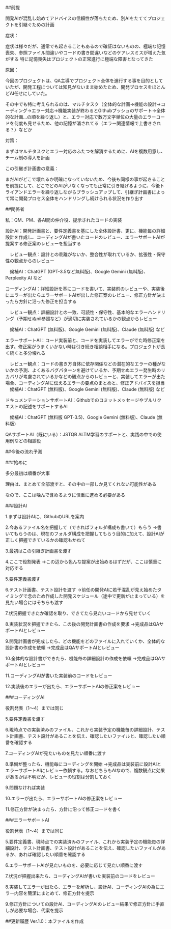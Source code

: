 \##前提  

開発AIが混乱し始めてアドバイスの信頼性が落ちたため、別AIをたててプロジェクトを引継ぐための計画



症状：  

症状は様々だが、通常でも起きることもあるので確証はないものの、極端な記憶喪失、参照ファイル間違いやコードの書き間違いなどのケアレスミスが増えた気がする 特に記憶喪失はプロジェクトの正常進行に極端な障害となってきた



原因：  

今回のプロジェクトは、QA主導でプロジェクト全体を進行する事を目的としていたが、開発工程については知見がないまま始めたため、開発プロセスをほとんどAI任せにしていた。  

その中でも特に考えられるのは、マルチタスク（全体的な計画→機能の設計→コーディング→エラー対応→機能実装が終わるとGithubプッシュのサポート→全体的な計画…の順を繰り返し）と、エラー対応で数万文字単位の大量のエラーコードを何度も見せるため、他の記憶が消されてる（エラー関連情報で上書きされる？）などか



対策：  

まずはマルチタスクとエラー対応のふたつを解消するために、AIを複数用意し、チーム制の導入を計画



この引継ぎ計画書の意義：  

まだAIがどこで壊れるか明確になっていないため、今後も同様の事が起きることを前提にして、どこでどのAIがいなくなっても正常に引き継げるように、今後トライアンドエラーを繰り返しながらブラッシュアップして、引継ぎ計画書によって常に開発プロセス全体をハンドリングし続けられる状況を作り出す



\##関係者

私：QM、PM、各AI間の仲介役、提示されたコードの実装

設計AI：開発計画書と、要件定義書を基にした全体設計書、更に、機能毎の詳細設計を作成し、コーディングAIが書いたコードのレビュー、エラーサポートAIが提案する修正案のレビューを担当する  

　レビュー観点：設計との乖離がないか、整合性が取れているか、拡張性・保守性の観点からのレビュー  

　候補AI：ChatGPT (GPT-3.5など無料版)、Google Gemini (無料版)、Perplexity AI など

コーディングAI：詳細設計を基にコードを書いて、実装前のレビューや、実装後にエラーが出たらエラーサポートAIが出した修正案のレビュー、修正方針が決まったら方針に沿った修正を担当する  

　レビュー観点：詳細設計との一致、可読性・保守性、基本的なエラーハンドリング（予期せぬnil参照など）が適切に実装されているかの観点からレビュー  

　候補AI：ChatGPT (無料版)、Google Gemini (無料版)、Claude (無料版) など

エラーサポートAI：コード実装前と、コードを実装してエラーがでた時修正案を出す。修正案がうまくいかない時は引き続き相談相手になる。プロジェクトが長く続くと多分壊れる  

　レビュー観点：コードの書き方自体に依存関係などの潜在的なエラーの種がないかの予測、よくあるバグパターンを避けているか、予期せぬエラー発生時のリカバリが考慮されているかなどの観点からのレビューと、実装してエラーが出た場合、コーディングAIに伝えるエラーの要点のまとめと、修正アドバイスを担当  　候補AI：ChatGPT (無料版)、Google Gemini (無料版)、Claude (無料版) など

ドキュメンテーションサポートAI：Githubでのコミットメッセージやプルリクエストの記述をサポートするAI  

　候補AI：ChatGPT (無料版 GPT-3.5)、Google Gemini (無料版)、Claude (無料版)

QAサポートAI（既にいる）：JSTQB ALTM学習のサポートと、実践の中での使用例などの相談役



\##今後の流れ予測 

\###始めに 

多分最初は順番が大事  

理由は、まとめて全部渡すと、その中の一部しか見てくれない可能性がある  

なので、ここは噛んで含めるように慎重に進める必要がある



\###設計AI 

1.まずは設計AIに、GithubのURLを案内  

2.今あるファイル名を把握して（できればフォルダ構成も書いて）もらう →書いてもらうのは、現在のフォルダ構成を把握してもらう目的に加えて、設計AIが正しく把握できているかの確認もかねて  

3.最初はこの引継ぎ計画書を渡す  

4.ここで役割発表 →この辺から色んな提案が出始めるはずだが、ここは慎重に対応する  

5.要件定義書渡す  

6.テスト計画書、テスト設計を渡す →前任の開発AIに若干混乱が見え始めたタイミングで念のため作成した開発スケジュール（途中で更新が止まっている）を見たい場合にはそちらも渡す  

7.状況把握できたか確認を取り、できてたら見たいコードから見せていく  

8.実装状況を把握できたら、この後の開発計画書の作成を要求 →完成品はQAサポートAIとレビュー  

9.開発計画書が完成したら、どの機能をどのファイルに入れていくか、全体的な設計書の作成を依頼 →完成品はQAサポートAIとレビュー  

10.全体的な設計書ができたら、機能毎の詳細設計の作成を依頼 →完成品はQAサポートAIとレビュー  

11.コーディングAIが書いた実装前のコードをレビュー  

12.実装後のエラーが出たら、エラーサポートAIの修正案をレビュー



\###コーディングAI 

役割発表（1～4）までは同じ  

5.要件定義書を渡す  

6.現時点での実装済みのファイル、これから実装予定の機能毎の詳細設計、テスト計画書、テスト設計があることを伝え、確認したいファイルと、確認したい順番を確認する  

7.コーディングAIが見たいものを見たい順番に渡す  

8.準備が整ったら、機能毎にコーディングを開始 →完成品は実装前に設計AIとエラーサポートAIにレビュー依頼する。なおどちらもAIなので、複数観点に効果があるかは不明だが、レビューの役割は分割しておく  

9.問題なければ実装  

10.エラーが出たら、エラーサポートAIの修正案をレビュー  

11.修正方針が決まったら、方針に沿って修正コードを書く



\###エラーサポートAI 

役割発表（1～4）までは同じ  

5.要件定義書、現時点での実装済みのファイル、これから実装予定の機能毎の詳細設計、テスト計画書、テスト設計があることを伝え、確認したいファイルがあるか、あれば確認したい順番を確認する  

6.エラーサポートAIが見たいものを、必要に応じて見たい順番に渡す  

7.状況が把握出来たら、コーディングAIが書いた実装前のコードをレビュー  

8.実装してエラーが出たら、エラーを解析し、設計AI、コーディングAIの為にエラー内容を簡潔にまとめて、修正方針を提示  

9.修正方針についての設計AI、コーディングAIのレビュー結果で修正方針に手直しが必要な場合、代案を提示



\##更新履歴 Ver.1.0：本ファイルを作成



